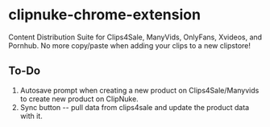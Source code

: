 # clipnuke-chrome-extension
 Content Distribution Suite for Clips4Sale, ManyVids, OnlyFans, Xvideos, and Pornhub. No more copy/paste when adding your clips to a new clipstore!

## To-Do

1. Autosave prompt when creating a new product on Clips4Sale/Manyvids to create new product on ClipNuke.
1. Sync button -- pull data from clips4sale and update the product data with it.
